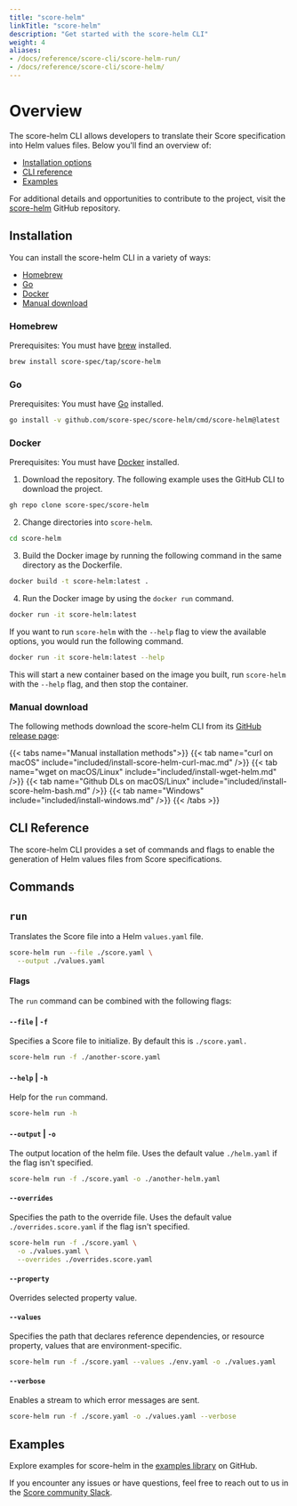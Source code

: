 ```yaml
---
title: "score-helm"
linkTitle: "score-helm"
description: "Get started with the score-helm CLI"
weight: 4
aliases:
- /docs/reference/score-cli/score-helm-run/
- /docs/reference/score-cli/score-helm/
---
```


# Overview

The score-helm CLI allows developers to translate their Score specification into Helm values files. Below you'll find an overview of:

* [Installation options](#installation)
* [CLI reference](#cli-reference)
* [Examples](#examples)

For additional details and opportunities to contribute to the project, visit the [score-helm](https://github.com/score-spec/score-helm) GitHub repository.

## Installation

You can install the score-helm CLI in a variety of ways:

- [Homebrew](#homebrew)
- [Go](#go)
- [Docker](#docker)
- [Manual download](#manual-download)

### Homebrew

Prerequisites: You must have [brew](https://brew.sh) installed.

```bash
brew install score-spec/tap/score-helm
```

### Go

Prerequisites: You must have [Go](https://go.dev/dl/) installed.

```bash
go install -v github.com/score-spec/score-helm/cmd/score-helm@latest
```

### Docker

Prerequisites: You must have [Docker](https://docs.docker.com/get-docker/) installed.

1. Download the repository.
   The following example uses the GitHub CLI to download the project.

```bash
gh repo clone score-spec/score-helm
```

2. Change directories into `score-helm`.

```bash
cd score-helm
```

3. Build the Docker image by running the following command in the same directory as the Dockerfile.

```bash
docker build -t score-helm:latest .
```

4. Run the Docker image by using the `docker run` command.

```bash
docker run -it score-helm:latest
```

If you want to run `score-helm` with the `--help` flag to view the available options, you would run the following command.

```bash
docker run -it score-helm:latest --help
```

This will start a new container based on the image you built, run `score-helm` with the `--help` flag, and then stop the container.

### Manual download

The following methods download the score-helm CLI from its [GitHub release page](https://github.com/score-spec/score-helm/releases):

{{< tabs name="Manual installation methods">}}
{{< tab name="curl on macOS" include="included/install-score-helm-curl-mac.md" />}}
{{< tab name="wget on macOS/Linux" include="included/install-wget-helm.md" />}}
{{< tab name="Github DLs on macOS/Linux" include="included/install-score-helm-bash.md" />}}
{{< tab name="Windows" include="included/install-windows.md" />}}
{{< /tabs >}}

## CLI Reference

The score-helm CLI provides a set of commands and flags to enable the generation of Helm values files from Score specifications.

## Commands

## `run`

Translates the Score file into a Helm `values.yaml` file.

```bash
score-helm run --file ./score.yaml \
  --output ./values.yaml
```

#### Flags

The `run` command can be combined with the following flags:

#### `--file` | `-f`

Specifies a Score file to initialize. By default this is `./score.yaml.`

```bash
score-helm run -f ./another-score.yaml
```

#### `--help` | `-h`

Help for the `run` command.

```bash
score-helm run -h
```

#### `--output`  | `-o`

The output location of the helm file. Uses the default value `./helm.yaml` if the flag isn't specified.

```bash
score-helm run -f ./score.yaml -o ./another-helm.yaml
```

#### `--overrides`

Specifies the path to the override file. Uses the default value `./overrides.score.yaml` if the flag isn't specified.

```bash
score-helm run -f ./score.yaml \
  -o ./values.yaml \
  --overrides ./overrides.score.yaml
```

#### `--property`

Overrides selected property value.

#### `--values`

Specifies the path that declares reference dependencies, or resource property, values that are environment-specific.

```bash
score-helm run -f ./score.yaml --values ./env.yaml -o ./values.yaml
```

#### `--verbose`

Enables a stream to which error messages are sent.

```bash
score-helm run -f ./score.yaml -o ./values.yaml --verbose
```

## Examples

Explore examples for score-helm in the [examples library](https://github.com/score-spec/score-helm/tree/main/examples) on GitHub.

If you encounter any issues or have questions, feel free to reach out to us in the [Score community Slack](https://join.slack.com/t/scorecommunity/shared_invite/zt-2a0x563j7-i1vZOK2Yg2o4TwCM1irIuA).